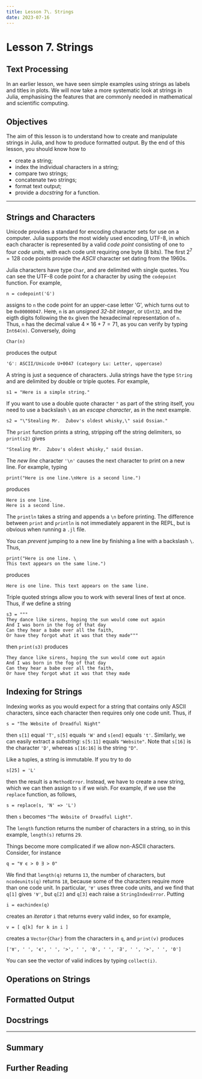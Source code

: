```yaml
---
title: Lesson 7\. Strings
date: 2023-07-16
---
```


# Lesson 7. Strings

## Text Processing

In an earlier lesson, we have seen simple examples using strings as labels
and titles in plots.  We will now take a more systematic look at strings
in Julia, emphasising the features that are commonly needed in mathematical 
and scientific computing.

## Objectives

The aim of this lesson is to understand how to create and manipulate strings
in Julia, and how to produce formatted output.  By the end of this lesson,
you should know how to

* create a string;
* index the individual characters in a string;
* compare two strings;
* concatenate two strings;
* format text output;
* provide a *docstring* for a function.

* * *

## Strings and Characters

Unicode provides a standard for encoding character sets for use on a
computer.  Julia supports the most widely used encoding, UTF-8, in which
each character is represented by a valid *code point* consisting of one 
to four *code units*, with each code unit requiring one byte (8 bits).
The first $2^7=128$ code points provide the *ASCII* character set dating
from the 1960s.

Julia characters have type `Char`, and are delimited with single quotes.
You can see the UTF-8 code point for a character by using the `codepoint`
function.  For example,
```
n = codepoint('G')
```
assigns to `n` the code point for an upper-case letter 'G', which turns out 
to be `0x00000047`.  Here, `n` is an *unsigned 32-bit integer*, or `UInt32`,
and the eigth digits following the `0x` given the hexadecimal representation
of `n`.  Thus, `n` has the decimal value $4\times16+7=71$, as you can
verify by typing `Int64(n)`.  Conversely, doing
```
Char(n)
```
produces the output
```
'G': ASCII/Unicode U+0047 (category Lu: Letter, uppercase)
```

A string is just a sequence of characters.  Julia strings have the type
`String` and are delimited by double or triple quotes.  For example,
```
s1 = "Here is a simple string."
```
If you want to use a double quote character `"` as part of the string itself,
you need to use a backslash `\` as an *escape character*, as in the next
example.
```
s2 = "\"Stealing Mr.  Zubov's oldest whisky,\" said Ossian."
```
The `print` function prints a string, stripping off the string delimiters, 
so `print(s2)` gives
```
"Stealing Mr.  Zubov's oldest whisky," said Ossian.
```

The *new line* character `'\n'` causes the next character to print on a new 
line.  For example, typing
```
print("Here is one line.\nHere is a second line.")
```
produces
```
Here is one line.
Here is a second line.
```
The `println` takes a string and appends a `\n` before printing.  The
difference between `print` and `println` is not immediately apparent
in the REPL, but is obvious when running a `.jl` file.

You can *prevent* jumping to a new line by finishing a line with a
backslash `\`.  Thus,
```
print("Here is one line. \
This text appears on the same line.")
```
produces
```
Here is one line. This text appears on the same line.
```

Triple quoted strings allow you to work with several lines of text at once.
Thus, if we define a string
```
s3 = """
They dance like sirens, hoping the sun would come out again
And I was born in the fog of that day
Can they hear a babe over all the faith,
Or have they forgot what it was that they made"""
```
then `print(s3)` produces
```
They dance like sirens, hoping the sun would come out again
And I was born in the fog of that day
Can they hear a babe over all the faith,
Or have they forgot what it was that they made
```

## Indexing for Strings

Indexing works as you would expect for a string that contains only ASCII
characters, since each character then requires only one code unit.  Thus,
if 
```
s = "The Website of Dreadful Night"
```
then `s[1]` equal `'T'`, `s[5]` equals `'W'` and `s[end]` equals `'t'`.
Similarly, we can easily extract a *substring*: `s[5:11]` equals `"Website"`.
Note that `s[16]` is the character `'D'`, whereas `s[16:16]` is the 
string `"D"`.

Like a tuples, a string is immutable.  If you try to do
```
s[25] = 'L'
```
then the result is a `MethodError`.  Instead, we have to create a new
string, which we can then assign to `s` if we wish.  For example, if we
use the `replace` function, as follows,
```
s = replace(s, 'N' => 'L')
```
then `s` becomes `"The Website of Dreadful Light"`.

The `length` function returns the number of characters in a string, so
in this example, `length(s)` returns `29`.

Things become more complicated if we allow non-ASCII characters.  Consider,
for instance
```
q = "∀ ϵ > 0 ∃ > 0"
```
We find that `length(q)` returns `13`, the number of characters, but
`ncodeunits(q)` returns `18`, because some of the characters require more
than one code unit.  In particular, `'∀'` uses three code units, and we
find that `q[1]` gives `'∀'`, but `q[2]` and `q[3]` each raise a
`StringIndexError`.  Putting
```
i = eachindex(q)
```
creates an *iterator* `i` that returns every valid index, so for example,
```
v = [ q[k] for k in i ]
```
creates a `Vector{Char}` from the characters in `q`, and `print(v)` produces
```
['∀', ' ', 'ϵ', ' ', '>', ' ', '0', ' ', '∃', ' ', '>', ' ', '0']
```
You can see the vector of valid indices by typing `collect(i)`.

## Operations on Strings

## Formatted Output

## Docstrings

* * *

## Summary

## Further Reading
